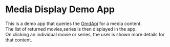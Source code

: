 # Media Display Demo App

This is a demo app that queries the [OmdApi](https://www.omdbapi.com/) for a media content.<br/>
The list of returned movies,series is then displayed in the app.<br/>
On clicking an individual movie or series, the user is shown more details for that content.<br/>
